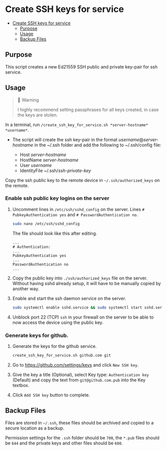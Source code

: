 # Create SSH keys for service

- [Create SSH keys for service](#create-ssh-keys-for-service)
  - [Purpose](#purpose)
  - [Usage](#usage)
  - [Backup Files](#backup-files)

## Purpose

This script creates a new Ed21559 SSH public and private key-pair for ssh service.

## Usage

> 🚧 Warning
>
> I highly recommend setting passphrases for all keys created, in case the keys are stolen.

In a terminal, run `/create_ssh_key_for_service.sh *server-hostname* *username*`.

- The script will create the ssh key-pair in the format *username*@*server-hostname* in the ~/.ssh folder and add the following to ~/.ssh/config file:

  - Host *server-hostname*
  - HostName *server-hostname*
  - User *username*
  - IdentityFile ~/.ssh/*ssh-private-key*

Copy the ssh public key to the remote device in `~/.ssh/authorized_keys` on the remote.

### Enable ssh public key logins on the server

1. Uncomment lines in `/etc/ssh/sshd_config` on the server. Lines `# PubkeyAuthentication yes` and `# PasswordAuthentication no`.

    ```bash
    sudo nano /etc/ssh/sshd_config
    ```

    The file should look like this after editing.

    ```
    ...
    # Authentication:
    ...
    PubkeyAuthentication yes
    ...
    PasswordAuthentication no
    ...
    ```

1. Copy the public key into `./ssh/authorized_keys` file on the server. Without having sshd already setup, it will have to be manually copied by another way.

1. Enable and start the ssh daemon service on the server.

    ```bash
    sudo systemctl enable sshd.service && sudo systemctl start sshd.service
    ```

1. Unblock port 22 (TCP) `ssh` in your firewall on the server to be able to now access the device using the public key.

### Generate keys for github.

1. Generate the keys for the github service.

    ```bash
    create_ssh_key_for_service.sh github.com git
    ```

1. Go to https://github.com/settings/keys and click `New SSH key`.

1. Give the key a title (Optional), select Key type: `Authentication key` (Default) and copy the text from `git@github.com.pub` into the Key textbox.

1. Click `Add SSH key` button to complete.

## Backup Files

Files are stored in `~/.ssh`, these files should be archived and copied to a secure location as a backup.

Permission settings for the `.ssh` folder should be `700`, the `*.pub` files should be `644` and the private keys and other files should be `600`.
